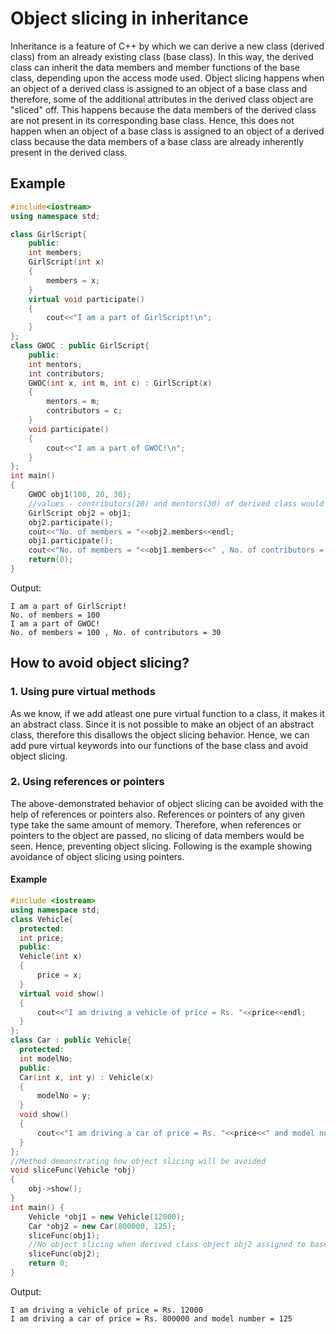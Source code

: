 # Object slicing in inheritance

Inheritance is a feature of C++ by which we can derive a new class (derived class) from an already existing class (base class). In this way, the derived class can inherit the data members and member functions of the base class, depending upon the access mode used.
Object slicing happens when an object of a derived class is assigned to an object of a base class and therefore, some of the additional attributes in the derived class object are "sliced" off. This happens because the data members of the derived class are not present in its corresponding base class.
Hence, this does not happen when an object of a base class is assigned to an object of a derived class because the data members of a base class are already inherently present in the derived class.

## Example

```cpp
#include<iostream>
using namespace std;

class GirlScript{
    public:
    int members;
    GirlScript(int x)
    {
        members = x;
    }
    virtual void participate()
    {
        cout<<"I am a part of GirlScript!\n";
    }
};
class GWOC : public GirlScript{
    public:
    int mentors;
    int contributors;
    GWOC(int x, int m, int c) : GirlScript(x)
    {
        mentors = m;
        contributors = c;
    }
    void participate()
    {
        cout<<"I am a part of GWOC!\n";
    }
};
int main()
{
	GWOC obj1(100, 20, 30);
	//values - contributors(20) and mentors(30) of derived class would be sliced off when object assigned from obj1 to obj2
	GirlScript obj2 = obj1;
	obj2.participate();
	cout<<"No. of members = "<<obj2.members<<endl;
	obj1.participate();
	cout<<"No. of members = "<<obj1.members<<" , No. of contributors = "<<obj1.contributors;
	return(0);
}
```

Output:

```
I am a part of GirlScript!
No. of members = 100
I am a part of GWOC!
No. of members = 100 , No. of contributors = 30
```

## How to avoid object slicing?

### 1. Using pure virtual methods

As we know, if we add atleast one pure virtual function to a class, it makes it an abstract class. Since it is not possible to make an object of an abstract class, therefore this disallows the object slicing behavior. Hence, we can add pure virtual keywords into our functions of the base class and avoid object slicing.

### 2. Using references or pointers

The above-demonstrated behavior of object slicing can be avoided with the help of references or pointers also. References or pointers of any given type take the same amount of memory. Therefore, when references or pointers to the object are passed, no slicing of data members would be seen. Hence, preventing object slicing. Following is the example showing avoidance of object slicing using pointers.

#### Example

```cpp
#include <iostream>
using namespace std;
class Vehicle{
  protected:
  int price;
  public:
  Vehicle(int x)
  {
      price = x;
  }
  virtual void show()
  {
      cout<<"I am driving a vehicle of price = Rs. "<<price<<endl;
  }
};
class Car : public Vehicle{
  protected:
  int modelNo;
  public:
  Car(int x, int y) : Vehicle(x)
  {
      modelNo = y;
  }
  void show()
  {
      cout<<"I am driving a car of price = Rs. "<<price<<" and model number = "<<modelNo<<endl;
  }
};
//Method demonstrating how object slicing will be avoided
void sliceFunc(Vehicle *obj)
{
    obj->show();
}
int main() {
	Vehicle *obj1 = new Vehicle(12000);
	Car *obj2 = new Car(800000, 125);
	sliceFunc(obj1);
	//No object slicing when derived class object obj2 assigned to base class object obj
	sliceFunc(obj2);
	return 0;
}
```

Output:

```
I am driving a vehicle of price = Rs. 12000
I am driving a car of price = Rs. 800000 and model number = 125
```
